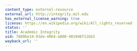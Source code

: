 ```yaml
---
content_type: external-resource
external_url: http://integrity.mit.edu
has_external_license_warning: true
license: https://en.wikipedia.org/wiki/All_rights_reserved
status: ''
title: Academic Integrity
uid: 7889be19-93da-4064-a080-4019d6f11bb3
wayback_url: ''
---
```


